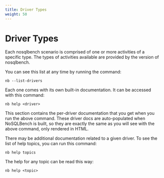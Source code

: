 ```yaml
---
title: Driver Types
weight: 50
---
```


# Driver Types

Each nosqlbench scenario is comprised of one or more activities of a specific type. The types of activities available
are provided by the version of nosqlbench.

You can see this list at any time by running the command:

    nb --list-drivers

Each one comes with its own built-in documentation. It can be accessed with this command:

    nb help <driver>

This section contains the per-driver documentation that you get when you run the above command. These driver docs are
auto-populated when NoSQLBench is built, so they are exactly the same as you will see with the above command, only
rendered in HTML.

There may be additional documentation related to a given driver. To see the list of help topics, you
can run this command:

    nb help topics

The help for any topic can be read this way:

    nb help <topic>
